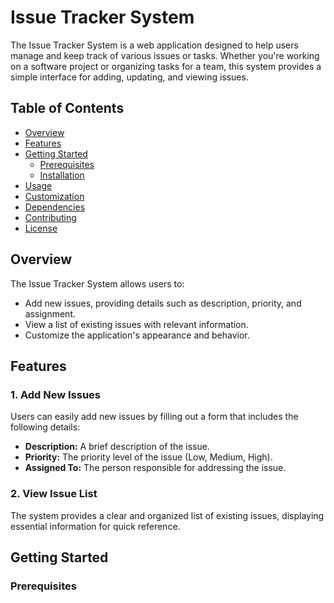 # Issue Tracker System

The Issue Tracker System is a web application designed to help users manage and keep track of various issues or tasks. Whether you're working on a software project or organizing tasks for a team, this system provides a simple interface for adding, updating, and viewing issues.

## Table of Contents

- [Overview](#overview)
- [Features](#features)
- [Getting Started](#getting-started)
  - [Prerequisites](#prerequisites)
  - [Installation](#installation)
- [Usage](#usage)
- [Customization](#customization)
- [Dependencies](#dependencies)
- [Contributing](#contributing)
- [License](#license)

## Overview

The Issue Tracker System allows users to:

- Add new issues, providing details such as description, priority, and assignment.
- View a list of existing issues with relevant information.
- Customize the application's appearance and behavior.

## Features

### 1. Add New Issues

Users can easily add new issues by filling out a form that includes the following details:

- **Description:** A brief description of the issue.
- **Priority:** The priority level of the issue (Low, Medium, High).
- **Assigned To:** The person responsible for addressing the issue.

### 2. View Issue List

The system provides a clear and organized list of existing issues, displaying essential information for quick reference.

## Getting Started

### Prerequisites
